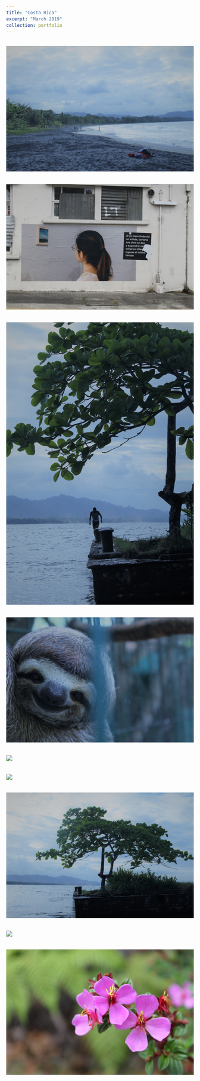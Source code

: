 ```yaml
---
title: "Costa Rica"
excerpt: "March 2019"
collection: portfolio
---
```



 <br/><img src='/images/cr1.jpg'>

 <br/><img src='/images/cr2.jpg'>

 <br/><img src='/images/cr3.jpg'>

 <br/><img src='/images/cr4.jpg'>

 <br/><img src='/images/cr5.jpg'>

 <br/><img src='/images/cr6.jpg'>

 <br/><img src='/images/cr7.jpg'>

 <br/><img src='/images/cr8.jpg'>

 <br/><img src='/images/cr9.jpg'>
